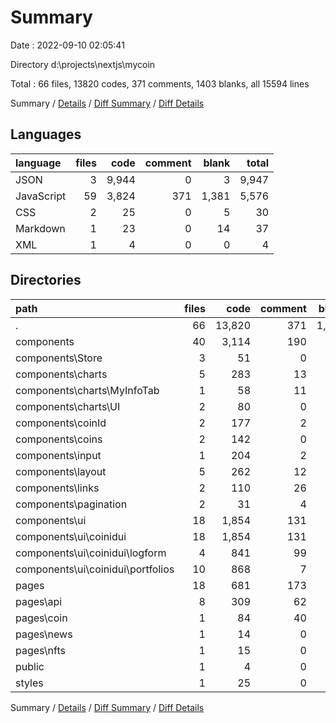 # Summary

Date : 2022-09-10 02:05:41

Directory d:\\projects\\nextjs\\mycoin

Total : 66 files,  13820 codes, 371 comments, 1403 blanks, all 15594 lines

Summary / [Details](details.md) / [Diff Summary](diff.md) / [Diff Details](diff-details.md)

## Languages
| language | files | code | comment | blank | total |
| :--- | ---: | ---: | ---: | ---: | ---: |
| JSON | 3 | 9,944 | 0 | 3 | 9,947 |
| JavaScript | 59 | 3,824 | 371 | 1,381 | 5,576 |
| CSS | 2 | 25 | 0 | 5 | 30 |
| Markdown | 1 | 23 | 0 | 14 | 37 |
| XML | 1 | 4 | 0 | 0 | 4 |

## Directories
| path | files | code | comment | blank | total |
| :--- | ---: | ---: | ---: | ---: | ---: |
| . | 66 | 13,820 | 371 | 1,403 | 15,594 |
| components | 40 | 3,114 | 190 | 976 | 4,280 |
| components\\Store | 3 | 51 | 0 | 14 | 65 |
| components\\charts | 5 | 283 | 13 | 119 | 415 |
| components\\charts\\MyInfoTab | 1 | 58 | 11 | 24 | 93 |
| components\\charts\\UI | 2 | 80 | 0 | 26 | 106 |
| components\\coinId | 2 | 177 | 2 | 55 | 234 |
| components\\coins | 2 | 142 | 0 | 45 | 187 |
| components\\input | 1 | 204 | 2 | 115 | 321 |
| components\\layout | 5 | 262 | 12 | 82 | 356 |
| components\\links | 2 | 110 | 26 | 41 | 177 |
| components\\pagination | 2 | 31 | 4 | 27 | 62 |
| components\\ui | 18 | 1,854 | 131 | 478 | 2,463 |
| components\\ui\\coinidui | 18 | 1,854 | 131 | 478 | 2,463 |
| components\\ui\\coinidui\\logform | 4 | 841 | 99 | 166 | 1,106 |
| components\\ui\\coinidui\\portfolios | 10 | 868 | 7 | 243 | 1,118 |
| pages | 18 | 681 | 173 | 399 | 1,253 |
| pages\\api | 8 | 309 | 62 | 196 | 567 |
| pages\\coin | 1 | 84 | 40 | 26 | 150 |
| pages\\news | 1 | 14 | 0 | 4 | 18 |
| pages\\nfts | 1 | 15 | 0 | 8 | 23 |
| public | 1 | 4 | 0 | 0 | 4 |
| styles | 1 | 25 | 0 | 4 | 29 |

Summary / [Details](details.md) / [Diff Summary](diff.md) / [Diff Details](diff-details.md)